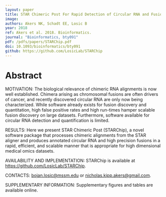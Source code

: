 ```yaml
---
layout: paper
title: STAR Chimeric Post For Rapid Detection of Circular RNA and Fusion Transcripts.
image: 
authors: Akers NK, Schadt EE, Losic B
year: 2018
ref: Akers et al. 2018. Bioinformatics.
journal: "Bioinformatics, bty091"
pdf: /pdfs/papers/STARChip.pdf
doi: 10.1093/bioinformatics/bty091
github: https://github.com/LosicLab/STARChip
---
```


# Abstract

MOTIVATION:
The biological relevance of chimeric RNA alignments is now well established. Chimera arising as chromosomal fusions are often drivers of cancer, and recently discovered circular RNA are only now being characterized. While software already exists for fusion discovery and quantitation, high false positive rates and high run-times hamper scalable fusion discovery on large datasets. Furthermore, software available for circular RNA detection and quantification is limited.

RESULTS:
Here we present STAR Chimeric Post (STARChip), a novel software package that processes chimeric alignments from the STAR aligner and produces annotated circular RNA and high precision fusions in a rapid, efficient, and scalable manner that is appropriate for high dimensional medical omics datasets.

AVAILABILITY AND IMPLEMENTATION:
STARChip is available at https://github.com/LosicLab/STARChip.

CONTACTS:
bojan.losic@mssm.edu or nicholas.kipp.akers@gmail.com.

SUPPLEMENTARY INFORMATION:
Supplementary figures and tables are available online.